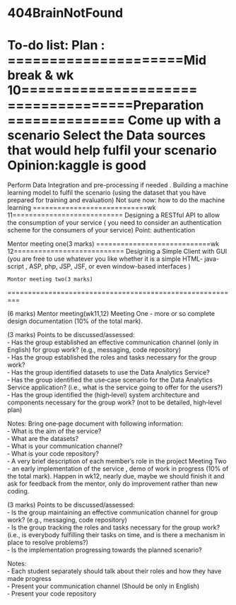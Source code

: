 # 404BrainNotFound


To-do list:
Plan :
=====================Mid break & wk 10=====================
===============Preparation ==============
Come up with a scenario
Select the Data sources that would help fulfil your scenario
Opinion:kaggle is good
========================================
Perform Data Integration and pre-processing if needed .
Building a machine learning model to fulfil the scenario (using the dataset that you have prepared for training and evaluation)
Not sure now: how to do the machine learning
============================wk 11===========================
Designing a RESTful API to allow the consumption of your service ( you need to consider an authentication scheme for the consumers of your service)
Point: authentication

Mentor meeting one(3 marks)
============================wk 12===========================
Designing a Simple Client with GUI (you are free to use whatever you like whether it is a simple HTML- java-script , ASP, php, JSP, JSF, or even window-based interfaces )

    Montor meeting two(3 marks)
=========================================================


(6 marks) Mentor meeting(wk11,12)
Meeting One - more or so complete design documentation (10% of the total mark).

(3 marks) Points to be discussed/assessed:  
‐ Has the group established an effective communication channel (only in English) for group work? (e.g., messaging, code repository)  
‐ Has the group established the roles and tasks necessary for the group work?  
‐ Has the group identified datasets to use the Data Analytics Service?  
‐ Has the group identified the use‐case scenario for the Data Analytics Service application? (i.e.,  what is the service going to offer for the users?)    
‐ Has the group identified the (high‐level) system architecture and components necessary for the group work?  (not to be detailed, high‐level plan)    

Notes: Bring one‐page document with following information:  
‐ What is the aim of the service?  
‐ What are the datasets?  
‐ What is your communication channel?  
‐ What is your code repository?  
‐ A very brief description of each member’s role in the project
Meeting Two - an early implementation of the service , demo of work in progress (10% of the total mark).
Happen in wk12, nearly due, maybe we should finish it and ask for feedback from the mentor, only do improvement rather than new coding.

(3 marks) Points to be discussed/assessed:  
‐ Is the group maintaining an effective communication channel for group work? (e.g., messaging,  code repository)  
‐ Is the group tracking the roles and tasks necessary for the group work? (i.e., is everybody fulfilling their tasks on time, and is there a mechanism in place to resolve problems?)  
‐ Is the implementation progressing towards the planned scenario?     

Notes:  
‐ Each student separately should talk about their roles and how they have made progress  
‐ Present your communication channel (Should be only in English)   
‐ Present your code repository  

